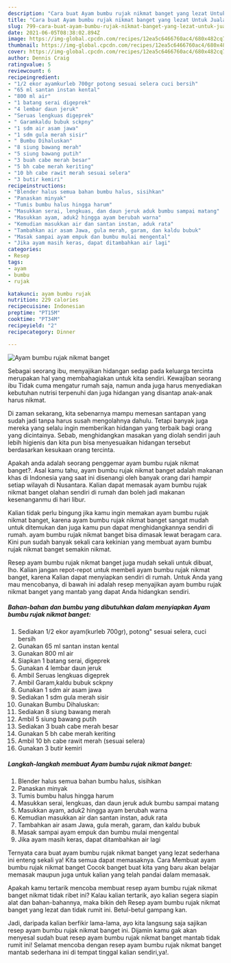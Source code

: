 ```yaml
---
description: "Cara buat Ayam bumbu rujak nikmat banget yang lezat Untuk Jualan"
title: "Cara buat Ayam bumbu rujak nikmat banget yang lezat Untuk Jualan"
slug: 799-cara-buat-ayam-bumbu-rujak-nikmat-banget-yang-lezat-untuk-jualan
date: 2021-06-05T08:38:02.894Z
image: https://img-global.cpcdn.com/recipes/12ea5c6466760ac4/680x482cq70/ayam-bumbu-rujak-nikmat-banget-foto-resep-utama.jpg
thumbnail: https://img-global.cpcdn.com/recipes/12ea5c6466760ac4/680x482cq70/ayam-bumbu-rujak-nikmat-banget-foto-resep-utama.jpg
cover: https://img-global.cpcdn.com/recipes/12ea5c6466760ac4/680x482cq70/ayam-bumbu-rujak-nikmat-banget-foto-resep-utama.jpg
author: Dennis Craig
ratingvalue: 5
reviewcount: 6
recipeingredient:
- "1/2 ekor ayamkurleb 700gr potong sesuai selera cuci bersih"
- "65 ml santan instan kental"
- "800 ml air"
- "1 batang serai digeprek"
- "4 lembar daun jeruk"
- "Seruas lengkuas digeprek"
- " Garamkaldu bubuk sckpny"
- "1 sdm air asam jawa"
- "1 sdm gula merah sisir"
- " Bumbu Dihaluskan"
- "8 siung bawang merah"
- "5 siung bawang putih"
- "3 buah cabe merah besar"
- "5 bh cabe merah keriting"
- "10 bh cabe rawit merah sesuai selera"
- "3 butir kemiri"
recipeinstructions:
- "Blender halus semua bahan bumbu halus, sisihkan"
- "Panaskan minyak"
- "Tumis bumbu halus hingga harum"
- "Masukkan serai, lengkuas, dan daun jeruk aduk bumbu sampai matang"
- "Masukkan ayam, aduk2 hingga ayam berubah warna"
- "Kemudian masukkan air dan santan instan, aduk rata"
- "Tambahkan air asam Jawa, gula merah, garam, dan kaldu bubuk"
- "Masak sampai ayam empuk dan bumbu mulai mengental"
- "Jika ayam masih keras, dapat ditambahkan air lagi"
categories:
- Resep
tags:
- ayam
- bumbu
- rujak

katakunci: ayam bumbu rujak 
nutrition: 229 calories
recipecuisine: Indonesian
preptime: "PT15M"
cooktime: "PT34M"
recipeyield: "2"
recipecategory: Dinner

---
```



![Ayam bumbu rujak nikmat banget](https://img-global.cpcdn.com/recipes/12ea5c6466760ac4/680x482cq70/ayam-bumbu-rujak-nikmat-banget-foto-resep-utama.jpg)

Sebagai seorang ibu, menyajikan hidangan sedap pada keluarga tercinta merupakan hal yang membahagiakan untuk kita sendiri. Kewajiban seorang ibu Tidak cuma mengatur rumah saja, namun anda juga harus menyediakan kebutuhan nutrisi terpenuhi dan juga hidangan yang disantap anak-anak harus nikmat.

Di zaman  sekarang, kita sebenarnya mampu memesan santapan yang sudah jadi tanpa harus susah mengolahnya dahulu. Tetapi banyak juga mereka yang selalu ingin memberikan hidangan yang terbaik bagi orang yang dicintainya. Sebab, menghidangkan masakan yang diolah sendiri jauh lebih higienis dan kita pun bisa menyesuaikan hidangan tersebut berdasarkan kesukaan orang tercinta. 



Apakah anda adalah seorang penggemar ayam bumbu rujak nikmat banget?. Asal kamu tahu, ayam bumbu rujak nikmat banget adalah makanan khas di Indonesia yang saat ini disenangi oleh banyak orang dari hampir setiap wilayah di Nusantara. Kalian dapat memasak ayam bumbu rujak nikmat banget olahan sendiri di rumah dan boleh jadi makanan kesenanganmu di hari libur.

Kalian tidak perlu bingung jika kamu ingin memakan ayam bumbu rujak nikmat banget, karena ayam bumbu rujak nikmat banget sangat mudah untuk ditemukan dan juga kamu pun dapat menghidangkannya sendiri di rumah. ayam bumbu rujak nikmat banget bisa dimasak lewat beragam cara. Kini pun sudah banyak sekali cara kekinian yang membuat ayam bumbu rujak nikmat banget semakin nikmat.

Resep ayam bumbu rujak nikmat banget juga mudah sekali untuk dibuat, lho. Kalian jangan repot-repot untuk membeli ayam bumbu rujak nikmat banget, karena Kalian dapat menyiapkan sendiri di rumah. Untuk Anda yang mau mencobanya, di bawah ini adalah resep menyajikan ayam bumbu rujak nikmat banget yang mantab yang dapat Anda hidangkan sendiri.

<!--inarticleads1-->

##### Bahan-bahan dan bumbu yang dibutuhkan dalam menyiapkan Ayam bumbu rujak nikmat banget:

1. Sediakan 1/2 ekor ayam(kurleb 700gr), potong&#34; sesuai selera, cuci bersih
1. Gunakan 65 ml santan instan kental
1. Gunakan 800 ml air
1. Siapkan 1 batang serai, digeprek
1. Gunakan 4 lembar daun jeruk
1. Ambil Seruas lengkuas digeprek
1. Ambil  Garam,kaldu bubuk sckpny
1. Gunakan 1 sdm air asam jawa
1. Sediakan 1 sdm gula merah sisir
1. Gunakan  Bumbu Dihaluskan:
1. Sediakan 8 siung bawang merah
1. Ambil 5 siung bawang putih
1. Sediakan 3 buah cabe merah besar
1. Gunakan 5 bh cabe merah keriting
1. Ambil 10 bh cabe rawit merah (sesuai selera)
1. Gunakan 3 butir kemiri




<!--inarticleads2-->

##### Langkah-langkah membuat Ayam bumbu rujak nikmat banget:

1. Blender halus semua bahan bumbu halus, sisihkan
1. Panaskan minyak
1. Tumis bumbu halus hingga harum
1. Masukkan serai, lengkuas, dan daun jeruk aduk bumbu sampai matang
1. Masukkan ayam, aduk2 hingga ayam berubah warna
1. Kemudian masukkan air dan santan instan, aduk rata
1. Tambahkan air asam Jawa, gula merah, garam, dan kaldu bubuk
1. Masak sampai ayam empuk dan bumbu mulai mengental
1. Jika ayam masih keras, dapat ditambahkan air lagi




Ternyata cara buat ayam bumbu rujak nikmat banget yang lezat sederhana ini enteng sekali ya! Kita semua dapat memasaknya. Cara Membuat ayam bumbu rujak nikmat banget Cocok banget buat kita yang baru akan belajar memasak maupun juga untuk kalian yang telah pandai dalam memasak.

Apakah kamu tertarik mencoba membuat resep ayam bumbu rujak nikmat banget nikmat tidak ribet ini? Kalau kalian tertarik, ayo kalian segera siapin alat dan bahan-bahannya, maka bikin deh Resep ayam bumbu rujak nikmat banget yang lezat dan tidak rumit ini. Betul-betul gampang kan. 

Jadi, daripada kalian berfikir lama-lama, ayo kita langsung saja sajikan resep ayam bumbu rujak nikmat banget ini. Dijamin kamu gak akan menyesal sudah buat resep ayam bumbu rujak nikmat banget mantab tidak rumit ini! Selamat mencoba dengan resep ayam bumbu rujak nikmat banget mantab sederhana ini di tempat tinggal kalian sendiri,ya!.

